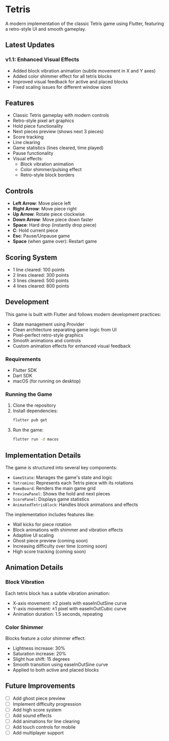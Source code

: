 # Tetris

A modern implementation of the classic Tetris game using Flutter, featuring a retro-style UI and smooth gameplay.

## Latest Updates

### v1.1: Enhanced Visual Effects
- Added block vibration animation (subtle movement in X and Y axes)
- Added color shimmer effect for all tetris blocks
- Improved visual feedback for active and placed blocks
- Fixed scaling issues for different window sizes

## Features

- Classic Tetris gameplay with modern controls
- Retro-style pixel art graphics
- Hold piece functionality
- Next pieces preview (shows next 3 pieces)
- Score tracking
- Line clearing
- Game statistics (lines cleared, time played)
- Pause functionality
- Visual effects:
  - Block vibration animation
  - Color shimmer/pulsing effect
  - Retro-style block borders

## Controls

- **Left Arrow**: Move piece left
- **Right Arrow**: Move piece right
- **Up Arrow**: Rotate piece clockwise
- **Down Arrow**: Move piece down faster
- **Space**: Hard drop (instantly drop piece)
- **C**: Hold current piece
- **Esc**: Pause/Unpause game
- **Space** (when game over): Restart game

## Scoring System

- 1 line cleared: 100 points
- 2 lines cleared: 300 points
- 3 lines cleared: 500 points
- 4 lines cleared: 800 points

## Development

This game is built with Flutter and follows modern development practices:

- State management using Provider
- Clean architecture separating game logic from UI
- Pixel-perfect retro-style graphics
- Smooth animations and controls
- Custom animation effects for enhanced visual feedback

### Requirements

- Flutter SDK
- Dart SDK
- macOS (for running on desktop)

### Running the Game

1. Clone the repository
2. Install dependencies:
   ```bash
   flutter pub get
   ```
3. Run the game:
   ```bash
   flutter run -d macos
   ```

## Implementation Details

The game is structured into several key components:

- `GameState`: Manages the game's state and logic
- `Tetromino`: Represents each Tetris piece with its rotations
- `GameBoard`: Renders the main game grid
- `PreviewPanel`: Shows the hold and next pieces
- `ScorePanel`: Displays game statistics
- `AnimatedTetrisBlock`: Handles block animations and effects

The implementation includes features like:
- Wall kicks for piece rotation
- Block animations with shimmer and vibration effects
- Adaptive UI scaling
- Ghost piece preview (coming soon)
- Increasing difficulty over time (coming soon)
- High score tracking (coming soon)

## Animation Details

### Block Vibration
Each tetris block has a subtle vibration animation:
- X-axis movement: ±2 pixels with easeInOutSine curve
- Y-axis movement: ±1 pixel with easeInOutCubic curve
- Animation duration: 1.5 seconds, repeating

### Color Shimmer
Blocks feature a color shimmer effect:
- Lightness increase: 30%
- Saturation increase: 20%
- Slight hue shift: 15 degrees
- Smooth transition using easeInOutSine curve
- Applied to both active and placed blocks

## Future Improvements

- [ ] Add ghost piece preview
- [ ] Implement difficulty progression
- [ ] Add high score system
- [ ] Add sound effects
- [ ] Add animations for line clearing
- [ ] Add touch controls for mobile
- [ ] Add multiplayer support
